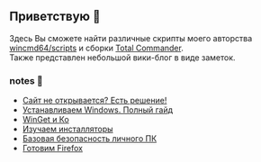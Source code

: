 ## Приветствую 👋

Здесь Вы сможете найти различные скрипты моего авторства [wincmd64/scripts](https://github.com/wincmd64/scripts) и сборки [Total Commander](https://github.com/wincmd64/blog/wiki/TotalCmd).  
Также представлен небольшой вики-блог в виде заметок.

### notes 📝
- [Сайт не открывается? Есть решение!](https://github.com/wincmd64/blog/wiki/Сайт-не-открывается%3F-Есть-решение!)  
- [Устанавливаем Windows. Полный гайд](https://github.com/wincmd64/blog/wiki/Устанавливаем-Windows.-Полный-гайд)  
- [WinGet и Ко](https://github.com/wincmd64/blog/wiki/WinGet-и-Ко)  
- [Изучаем инсталляторы](https://github.com/wincmd64/blog/wiki/Изучаем-инсталляторы)  
- [Базовая безопасность личного ПК](https://github.com/wincmd64/blog/wiki/Базовая-безопасность-личного-ПК)  
- [Готовим Firefox](https://github.com/wincmd64/blog/wiki/Готовим-Firefox)  
